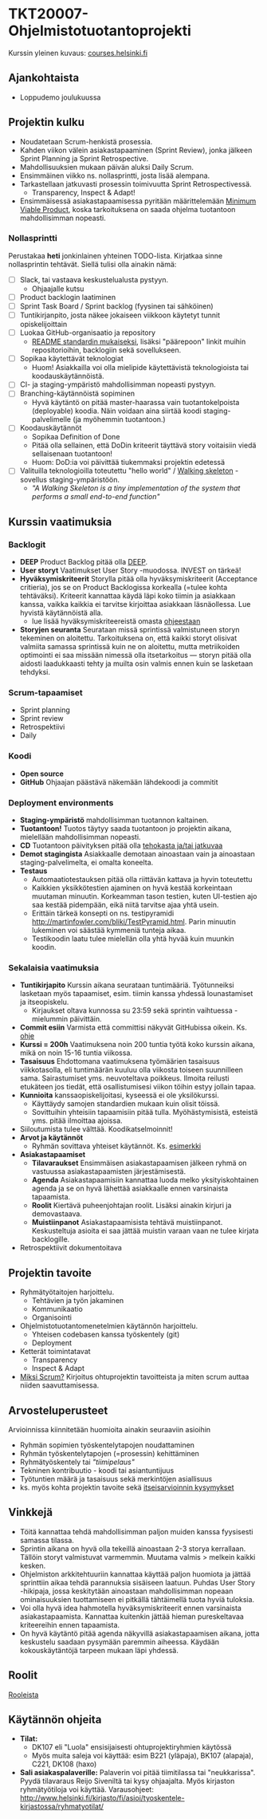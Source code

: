 # TKT20007-Ohjelmistotuotantoprojekti

Kurssin yleinen kuvaus: [courses.helsinki.fi](https://courses.helsinki.fi/fi/tkt20007/)

## Ajankohtaista

* Loppudemo joulukuussa

## Projektin kulku

- Noudatetaan Scrum-henkistä prosessia.
- Kahden viikon välein asiakastapaaminen (Sprint Review), jonka jälkeen Sprint Planning ja Sprint Retrospective.
- Mahdollisuuksien mukaan päivän aluksi Daily Scrum.
- Ensimmäinen viikko ns. nollasprintti, josta lisää alempana.
- Tarkastellaan jatkuvasti prosessin toimivuutta Sprint Retrospectivessä. 
  - Transparency, Inspect & Adapt! 
- Ensimmäisessä asiakastapaamisessa pyritään määrittelemään [Minimum Viable Product](https://en.wikipedia.org/wiki/Minimum_viable_product), koska tarkoituksena on saada ohjelma tuotantoon mahdollisimman nopeasti.

### Nollasprintti

Perustakaa **heti** jonkinlainen yhteinen TODO-lista. Kirjatkaa sinne nollasprintin tehtävät. Siellä tulisi olla ainakin nämä:
- [ ] Slack, tai vastaava keskustelualusta pystyyn.
  - Ohjaajalle kutsu
- [ ] Product backlogin laatiminen
- [ ] Sprint Task Board / Sprint backlog (fyysinen tai sähköinen)
- [ ] Tuntikirjanpito, josta näkee jokaiseen viikkoon käytetyt tunnit opiskelijoittain
- [ ] Luokaa GitHub-organisaatio ja repository
  - [README standardin mukaiseksi](https://guides.github.com/features/wikis/), lisäksi "päärepoon" linkit muihin repositorioihin, backlogiin sekä sovellukseen.
- [ ] Sopikaa käytettävät teknologiat
  - Huom! Asiakkailla voi olla mielipide käytettävistä teknologioista tai koodauskäytännöistä.
- [ ] CI- ja staging-ympäristö mahdollisimman nopeasti pystyyn.
- [ ] Branching-käytännöistä sopiminen
  - Hyvä käytäntö on pitää master-haarassa vain tuotantokelpoista (deployable) koodia. Näin voidaan aina siirtää koodi staging-palvelimelle (ja myöhemmin tuotantoon.)
- [ ] Koodauskäytännöt
  - Sopikaa Definition of Done
  - Pitää olla sellainen, että DoDin kriteerit täyttävä story voitaisiin viedä sellaisenaan tuotantoon!
  - Huom: DoD:ia voi päivittää tiukemmaksi projektin edetessä
- [ ] Valituilla teknologioilla toteutettu "hello world" / [Walking skeleton](http://wiki.c2.com/?WalkingSkeleton) -sovellus staging-ympäristöön. 
  - _"A Walking Skeleton is a tiny implementation of the system that performs a small end-to-end function"_

## Kurssin vaatimuksia

### Backlogit

- **DEEP** Product Backlog pitää olla [DEEP](https://www.romanpichler.com/blog/make-the-product-backlog-deep/).
- **User storyt** Vaatimukset User Story -muodossa. INVEST on tärkeä!
- **Hyväksymiskriteerit** Storylla pitää olla hyväksymiskriteerit (Acceptance critieria), jos se on Product Backlogissa korkealla (=tulee kohta tehtäväksi). Kriteerit kannattaa käydä läpi koko tiimin ja asiakkaan kanssa, vaikka kaikkia ei tarvitse kirjoittaa asiakkaan läsnäollessa. Lue hyvistä käytännöistä alla.
  - lue lisää hyväksymiskriteereistä omasta [ohjeestaan](https://github.com/ohtu-ohjaajat/opiskelijalle/blob/master/ohje-hyv%C3%A4ksymiskriteerit.md)
- **Storyjen seuranta** Seurataan missä sprintissä valmistuneen storyn tekeminen on aloitettu. Tarkoituksena on, että kaikki storyt olisivat valmiita samassa sprintissä kuin ne on aloitettu, mutta metriikoiden optimointi ei saa missään nimessä olla itsetarkoitus — storyn pitää olla aidosti laadukkaasti tehty ja muilta osin valmis ennen kuin se lasketaan tehdyksi.

### Scrum-tapaamiset

- Sprint planning 
- Sprint review
- Retrospektiivi
- Daily

### Koodi

- **Open source**
- **GitHub** Ohjaajan päästävä näkemään lähdekoodi ja commitit

### Deployment environments
  - **Staging-ympäristö** mahdollisimman tuotannon kaltainen.
  - **Tuotantoon!** Tuotos täytyy saada tuotantoon jo projektin aikana, mielellään mahdollisimman nopeasti.
  - **CD** Tuotantoon päivityksen pitää olla [tehokasta ja/tai jatkuvaa](https://puppet.com/blog/continuous-delivery-vs-continuous-deployment-what-s-diff)
  - **Demot stagingista** Asiakkaalle demotaan ainoastaan vain ja ainoastaan staging-palvelimelta, ei omalta koneelta.
- **Testaus**
  - Automaatiotestauksen pitää olla riittävän kattava ja hyvin toteutettu
  - Kaikkien yksikkötestien ajaminen on hyvä kestää korkeintaan muutaman minuutin. Korkeamman tason testien, kuten UI-testien ajo saa kestää pidempään, eikä niitä tarvitse ajaa yhtä usein.
  - Erittäin tärkeä konsepti on ns. testipyramidi http://martinfowler.com/bliki/TestPyramid.html. Parin minuutin lukeminen voi säästää kymmeniä tunteja aikaa.
  - Testikoodin laatu tulee mielellän olla yhtä hyvää kuin muunkin koodin.

### Sekalaisia vaatimuksia

- **Tuntikirjapito** Kurssin aikana seurataan tuntimääriä. Työtunneiksi lasketaan myös tapaamiset, esim. tiimin kanssa yhdessä lounastamiset ja itseopiskelu.
  - Kirjaukset oltava kunnossa su 23:59 sekä sprintin vaihtuessa - mielummin päivittäin.
- **Commit esiin** Varmista että committisi näkyvät GitHubissa oikein. Ks. [ohje](https://github.com/mluukkai/ohjelmistotuotanto2018/wiki/miniprojektin-arvosteluperusteet#commitit-kadoksissa)
- **Kurssi = 200h** Vaatimuksena noin 200 tuntia työtä koko kurssin aikana, mikä on noin 15-16 tuntia viikossa.
- **Tasaisuus** Ehdottomana vaatimuksena työmäärien tasaisuus viikkotasolla, eli tuntimäärän kuuluu olla viikosta toiseen suunnilleen sama. Sairastumiset yms. neuvoteltava poikkeus. Ilmoita reilusti etukäteen jos tiedät, että osallistumisesi viikon töihin estyy jollain tapaa.
- **Kunnioita** kanssaopiskelijoitasi, kyseessä ei ole yksilökurssi. 
  - Käyttäydy samojen standardien mukaan kuin olisit töissä.
  - Sovittuihin yhteisiin tapaamisiin pitää tulla. Myöhästymisistä, esteistä yms. pitää ilmoittaa ajoissa.
- Siiloutumista tulee välttää. Koodikatselmoinnit!
- **Arvot ja käytännöt**
  - Ryhmän sovittava yhteiset käytännöt. Ks. [esimerkki](https://github.com/ohtu-ohjaajat/opiskelijalle/blob/master/tiimin_kaytanteet.md)
- **Asiakastapaamiset**
  - **Tilavaraukset** Ensimmäisen asiakastapaamisen jälkeen ryhmä on vastuussa asiakastapaamisten järjestämisestä.
  - **Agenda** Asiakastapaamisiin kannattaa luoda melko yksityiskohtainen agenda ja se on hyvä lähettää asiakkaalle ennen varsinaista tapaamista.
  - **Roolit** Kiertävä puheenjohtajan roolit. Lisäksi ainakin kirjuri ja demovastaava. 
  * **Muistiinpanot** Asiakastapaamisista tehtävä muistiinpanot. Keskusteltuja asioita ei saa jättää muistin varaan vaan ne tulee kirjata backlogille.
- Retrospektiivit dokumentoitava

## Projektin tavoite

- Ryhmätyötaitojen harjoittelu.
  - Tehtävien ja työn jakaminen
  - Kommunikaatio
  - Organisointi
- Ohjelmistotuotantomenetelmien käytännön harjoittelu.
  - Yhteisen codebasen kanssa työskentely (git)
  - Deployment
- Ketterät toimintatavat
  - Transparency
  - Inspect & Adapt
- [Miksi Scrum?](learning-goals-of-software-engineering-lab.md) Kirjoitus ohtuprojektin tavoitteista ja miten scrum auttaa niiden saavuttamisessa.

## Arvosteluperusteet

Arvioinnissa kiinnitetään huomioita ainakin seuraaviin asioihin
- Ryhmän sopimien työskentelytapojen noudattaminen
- Ryhmän työskentelytapojen (=prosessin) kehittäminen
- Ryhmätyöskentely tai _"tiimipelaus"_
- Tekninen kontribuutio - koodi tai asiantuntijuus
- Työtuntien määrä ja tasaisuus sekä merkintöjen asiallisuus
- ks. myös kohta projektin tavoite sekä [itseisarvioinnin kysymykset](itseisarvioinnin_kysymykset.md)

## Vinkkejä
- Töitä kannattaa tehdä mahdollisimman paljon muiden kanssa fyysisesti samassa tilassa.
- Sprintin aikana on hyvä olla tekeillä ainoastaan 2-3 storya kerrallaan. Tällöin storyt valmistuvat varmemmin. Muutama valmis > melkein kaikki kesken.
- Ohjelmiston arkkitehtuuriin kannattaa käyttää paljon huomiota ja jättää sprinttiin aikaa tehdä parannuksia sisäiseen laatuun. Puhdas User Story -hikipaja, jossa keskitytään ainoastaan mahdollisimman nopeaan ominaisuuksien tuottamiseen ei pitkällä tähtäimellä tuota hyviä tuloksia.
- Voi olla hyvä idea hahmotella hyväksymiskriteerit ennen varsinaista asiakastapaamista. Kannattaa kuitenkin jättää hieman pureskeltavaa kriteereihin ennen tapaamista.
- On hyvä käytäntö pitää agenda näkyvillä asiakastapaamisen aikana, jotta keskustelu saadaan pysymään paremmin aiheessa. Käydään kokouskäytäntöjä tarpeen mukaan läpi yhdessä.

## Roolit

[Rooleista](roolit.md)

## Käytännön ohjeita

- **Tilat:** 
  - DK107 eli "Luola" ensisijaisesti ohtuprojektiryhmien käytössä
  - Myös muita saleja voi käyttää: esim B221 (yläpaja), BK107 (alapaja), C221, DK108 (haxo)
- **Sali asiakaspalaverille:** Palaverin voi pitää tiimitilassa tai "neukkarissa". Pyydä tilavaraus Reijo Siveniltä tai kysy ohjaajalta. Myös kirjaston ryhmätyötiloja voi käyttää. Varausohjeet: http://www.helsinki.fi/kirjasto/fi/asioi/tyoskentele-kirjastossa/ryhmatyotilat/
